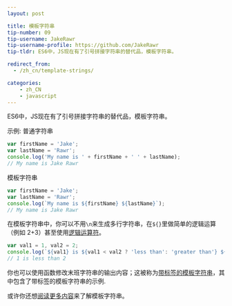 ```yaml
---
layout: post

title: 模板字符串
tip-number: 09
tip-username: JakeRawr
tip-username-profile: https://github.com/JakeRawr
tip-tldr: ES6中，JS现在有了引号拼接字符串的替代品，模板字符串。

redirect_from:
  - /zh_cn/template-strings/

categories:
    - zh_CN
    - javascript
---
```



ES6中，JS现在有了引号拼接字符串的替代品，模板字符串。

示例:
普通字符串

```javascript
var firstName = 'Jake';
var lastName = 'Rawr';
console.log('My name is ' + firstName + ' ' + lastName);
// My name is Jake Rawr
```

模板字符串
```javascript
var firstName = 'Jake';
var lastName = 'Rawr';
console.log(`My name is ${firstName} ${lastName}`);
// My name is Jake Rawr
```

在模板字符串中，你可以不用`\n`来生成多行字符串，在`${}`里做简单的逻辑运算（例如 2+3）甚至使用[逻辑运算符](https://developer.mozilla.org/zh-CN/docs/Web/JavaScript/Reference/Operators/Conditional_Operator)。

```javascript
var val1 = 1, val2 = 2;
console.log(`${val1} is ${val1 < val2 ? 'less than': 'greater than'} ${val2}`)
// 1 is less than 2
```

你也可以使用函数修改末班字符串的输出内容；这被称为[带标签的模板字符串](https://developer.mozilla.org/zh-CN/docs/Web/JavaScript/Reference/template_strings#带标签的模板字符串)，其中包含了带标签的模板字符串的示例.


或许你还想[阅读更多内容](https://hacks.mozilla.org/2015/05/es6-in-depth-template-strings-2)来了解模板字符串。
